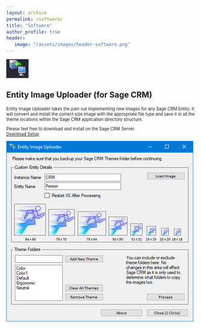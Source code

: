 ```yaml
---
layout: archive
permalink: /software/
title: "Software"
author_profile: true
header: 
   image: "/assets/images/header-software.png" 
---
```

<img src="/assets/images/Software-EntityImageUploader-Icon.png" />
<h2>Entity Image Uploader (for Sage CRM)</h2>
<p style="font-size:0.80em; margin-top:0;">Entity Image Uploader takes the pain out implementing new images for any Sage CRM Entity. It will convert and install the correct size image with the appropriate file type and save it in all the theme locations within the Sage CRM application directory structure.</p>
<p style="font-size:0.80em; margin-top:0;">Please feel free to download and install on the Sage CRM Server.<br><a href="https://1drv.ms/u/s!At3810Vk-70NgU3xinJIc_Y4BJM-?e=IeqxAM" target="_blank">Download Setup</a></p>
<img src="/assets/images/Software-EntityImageUploader-1.png" />


